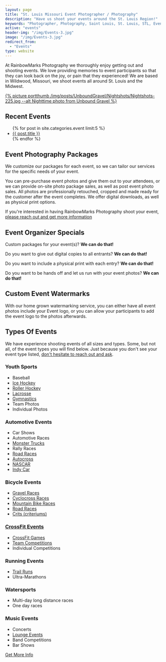 ```yaml
---
layout: page
title: "St. Louis Missouri Event Photographer / Photography"
description: "Have us shoot your events around the St. Louis Region!"
keywords: "Photographer, Photography, Saint Louis, St. Louis, STL, Event, Event Photos, Races, Bike Race, Car Race, Car Racing, Automotive"
active: "events"
header-img: "/img/Events-3.jpg"
image: "/img/Events-3.jpg"
redirect_from: 
  - "Events"
type: website
---
```

At RainbowMarks Photography we thoroughly enjoy getting out and shooting events. We love providing memories to event participants so that they can look back on the joy, or pain that they experienced! We are based in Wildwood, Missouri, we shoot events all around St. Louis and the Midwest. 

<div class="row">
  <div class="col-4">
    <a href="https://rainbowmarks.com/blog/">{% picture portthumb /img/posts/UnboundGravel/Nightshots/Nightshots-225.jpg --alt Nighttime photo from Unbound Gravel %}
    </a>
  </div>
  <div class="col-8">
  <h2>Recent Events</h2>
    <ul>
     {% for post in site.categories.event limit:5 %}    
          <li><a href="{{ post.url | prepend: site.baseurl }}">{{ post.title }}</a> </li>          
      {% endfor %}    
    </ul>
  </div>
</div>

<div class="row">
  <div class="col-6">
    <h2>Event Photography Packages</h2>
    <p>We customize our packages for each event, so we can tailor our services for the specific needs of your event.</p>
    <p>You can pre-purchase event photos and give them out to your attendees, or we can provide on-site photo package sales, as well as post event photo sales. All photos are professionally retouched, cropped and made ready for the customer after the event completes. We offer digital downloads, as well as physical print options.</p>
    <p>If you're interested in having RainbowMarks Photography shoot your event, <a href="https://www.chrishammond.com/Contact" class="btn btn-primary">please reach out and get more information</a></p>
  </div>
  <div class="col-6"> 
    <h2>Event Organizer Specials</h2>
    <p>Custom packages for your event(s)? <strong>We can do that!</strong> </p>
    <p>Do you want to give out digital copies to all entrants? <strong>We can do that!</strong> </p>
    <p>Do you want to include a physical print with each entry? <strong>We can do that!</strong> </p>
    <p>Do you want to be hands off and let us run with your event photos? <strong>We can do that!</strong> </p>
  </div>
</div>


<div class="row">
  <div class="col-12">
  <h2>Custom Event Watermarks</h2>
  <p>With our home grown watermarking service, you can either have all event photos include your Event logo, or you can allow your participants to add the event logo to the photos afterwards.</p>  
  </div>
</div>

## Types Of Events
We have experience shooting events of all sizes and types. Some, but not all, of the event types you will find below. Just because you don't see your event type listed, [don't hesitate to reach out and ask](https://www.chrishammond.com/Contact).

<div class="row">
  <div class="col-6">
  <h3>Youth Sports</h3>
    <ul>
      <li>Baseball</li>
      <li><a href="/events/hockey/">Ice Hockey</a></li>
      <li><a href="/events/hockey/">Roller Hockey</a></li>
      <li><a href="/events/lacrosse/">Lacrosse</a></li>
      <li><a href="/Events/2023/11/MoJudgesCup">Gymnastics</a></li>
      <li>Team Photos</li>
      <li>Individual Photos</li>
    </ul>
    <h3>Automotive Events</h3>
    <ul>
      <li>Car Shows</li>
      <li>Automotive Races</li>
      <li><a href="/Events/2024/06/big-foot-open-house">Monster Trucks</a></li>
      <li>Rally Races</li>
      <li><a href="/Events/2021/10/2021RunOffs">Road Races</a></li>
      <li><a href="/Events/2024/04/StLouisRegion">Autocross</a></li>
      <li><a href="/Events/2023/06/EnjoyIllinois300/">NASCAR</a></li>
      <li><a href="/Events/2021/08/August-21-2021-IndyCar-Race-At-WWT-Raceway">Indy Car</a></li>
    </ul>
   <h3>Bicycle Events</h3>
    <ul>
      <li><a href="/Events/2023/05/StLouisBikeRacePhotography/">Gravel Races</a></li>
      <li><a href="/Events/2023/05/StLouisBikeRacePhotography/">Cyclocross Races</a></li>
      <li><a href="/Events/2023/05/StLouisBikeRacePhotography/">Mountain Bike Races</a></li>
      <li><a href="/Events/2023/05/StLouisBikeRacePhotography/">Road Races</a></li>
      <li><a href="/Events/2023/05/StLouisBikeRacePhotography/">Crits (criteriums)</a></li>
    </ul>
  </div>
  <div class="col-6">
    <h3><a href="/Events/2023/10/CrossFitPhotography/">CrossFit Events</a></h3>
    <ul>
      <li><a href="/Events/2019/09/2019-CrossFit-Games">CrossFit Games</a></li>
      <li><a href="/Events/2021/10/MidwestMastersExperience">Team Competitions</a></li>
      <li>Individual Competitions</li>
    </ul>
    <h3>Running Events</h3>
    <ul>
      <li><a href="/Events/2023/07/MinerTough/">Trail Runs</a></li>
      <li>Ultra-Marathons</li>
    </ul>
    <h3>Watersports</h3>
    <ul>
      <li>Multi-day long distance races</li>
      <li>One day races</li>
    </ul>
        <h3>Music Events</h3>
    <ul>
      <li>Concerts</li>
      <li><a href="/Events/2023/08/TheSideHustle/">Lounge Events</a></li>
      <li>Band Competitions</li>
      <li>Bar Shows</li>
    </ul>
  </div>
</div>
<div class="row">
  <div class="col-12">
    <a href="https://www.chrishammond.com/Contact" class="btn btn-primary">Get More Info</a>
  </div>
</div>

